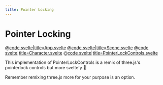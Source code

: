 ```yaml
---
title: Pointer Locking
---
```


<script lang="ts">
import Example from '$examples/camera/pointerlock/App.svelte'
</script>

# Pointer Locking

<ExampleWrapper playgroundHref="/camera/pointerlock">
<Example />

<div slot="code">

@[code svelte|title=App.svelte](../../examples/camera/pointerlock/App.svelte)
@[code svelte|title=Scene.svelte](../../examples/camera/pointerlock/Scene.svelte)
@[code svelte|title=Character.svelte](../../examples/camera/pointerlock/Character.svelte)
@[code svelte|title=PointerLockControls.svelte](../../examples/camera/pointerlock/PointerLockControls.svelte)

</div>
</ExampleWrapper>

This implementation of PointerLockControls is a remix of three.js's pointerlock controls but more svelte'y 🚀

Remember remixing three.js more for your purpose is an option.
